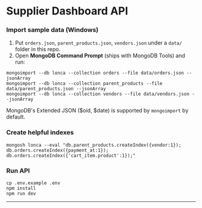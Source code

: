 # Supplier Dashboard API


### Import sample data (Windows)
1. Put `orders.json`, `parent_products.json`, `vendors.json` under a `data/` folder in this repo.
2. Open **MongoDB Command Prompt** (ships with MongoDB Tools) and run:


```
mongoimport --db lonca --collection orders --file data/orders.json --jsonArray
mongoimport --db lonca --collection parent_products --file data/parent_products.json --jsonArray
mongoimport --db lonca --collection vendors --file data/vendors.json --jsonArray
```


MongoDB's Extended JSON ($oid, $date) is supported by `mongoimport` by default.


### Create helpful indexes
```
mongosh lonca --eval "db.parent_products.createIndex({vendor:1}); db.orders.createIndex({payment_at:1}); db.orders.createIndex({'cart_item.product':1});"
```


### Run API
```
cp .env.example .env
npm install
npm run dev
```


---